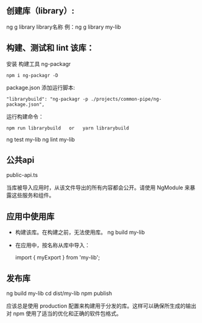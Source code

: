 ## 创建库（library）:
ng g library library名称
例：ng g library my-lib

## 构建、测试和 lint 该库：


安装 构建工具 ng-packagr
```
npm i ng-packagr -D 
```
package.json 添加运行脚本:
```
"librarybuild": "ng-packagr -p ./projects/common-pipe/ng-package.json",
```

运行构建命令：
```
npm run librarybuild   or   yarn librarybuild
```

ng test my-lib
ng lint my-lib


## 公共api

public-api.ts

当库被导入应用时，从该文件导出的所有内容都会公开。请使用 NgModule 来暴露这些服务和组件。

## 应用中使用库
- 构建该库。在构建之前，无法使用库。
  ng build my-lib

- 在应用中，按名称从库中导入：

  import { myExport } from 'my-lib';


## 发布库
ng build my-lib
cd dist/my-lib
npm publish

应该总是使用 production 配置来构建用于分发的库。这样可以确保所生成的输出对 npm 使用了适当的优化和正确的软件包格式。
